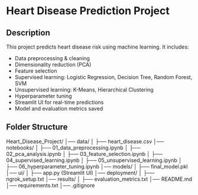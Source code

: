 # Heart Disease Prediction Project

## Description
This project predicts heart disease risk using machine learning. It includes:
- Data preprocessing & cleaning
- Dimensionality reduction (PCA)
- Feature selection
- Supervised learning: Logistic Regression, Decision Tree, Random Forest, SVM
- Unsupervised learning: K-Means, Hierarchical Clustering
- Hyperparameter tuning
- Streamlit UI for real-time predictions
- Model and evaluation metrics saved

## Folder Structure
Heart_Disease_Project/
│── data/
│ ├── heart_disease.csv
│── notebooks/
│ ├── 01_data_preprocessing.ipynb
│ ├── 02_pca_analysis.ipynb
│ ├── 03_feature_selection.ipynb
│ ├── 04_supervised_learning.ipynb
│ ├── 05_unsupervised_learning.ipynb
│ ├── 06_hyperparameter_tuning.ipynb
│── models/
│ ├── final_model.pkl
│── ui/
│ ├── app.py (Streamlit UI)
│── deployment/
│ ├── ngrok_setup.txt
│── results/
│ ├── evaluation_metrics.txt
│── README.md
│── requirements.txt
│── .gitignore


